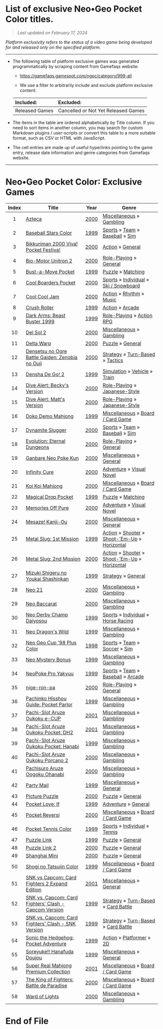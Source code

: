 ﻿# List of exclusive Neo•Geo Pocket Color titles.

> *Last updated on February 17, 2024*

_Platform exclusivity refers to the status of a video game being developed for and released only on the specified platform._

-----------------------------

 - The following table of platform exclusive games was generated programmatically by scraping content from Gamefaqs website: 

    - https://gamefaqs.gamespot.com/ngpc/category/999-all

    - We use a filter to arbitrarily include and exclude platform exclusive content:

      
    |Included:|Excluded:|
    |:--|:--|
    |Released Games|Cancelled or Not Yet Released Games


 - The items in the table are ordered alphabetically by Title column. If you need to sort items in another column, you may search for custom Markdown plugins / user-scripts or convert this table to a more suitable format, such as CSV or HTML with JavaScript.

 - The cell entries are made up of useful hyperlinks pointing to the game entry, release date information and genre categories from Gamefaqs website.

-----------------------------
# Neo•Geo Pocket Color∶ Exclusive Games
|Index|Title|Year|Genre|
|:--:|--|--|--|
|1|<a href="https://gamefaqs.gamespot.com/ngpc/916543-azteca" target="_blank" rel="noopener noreferrer">Azteca</a>|<a href="https://gamefaqs.gamespot.com/ngpc/916543-azteca/data" target="_blank" rel="noopener noreferrer">2000</a>|<a href="https://gamefaqs.gamespot.com/ngpc/category/49-miscellaneous" target="_blank" rel="noopener noreferrer">Miscellaneous</a> &raquo; <a href="https://gamefaqs.gamespot.com/ngpc/category/113-miscellaneous-gambling" target="_blank" rel="noopener noreferrer">Gambling</a>|
|2|<a href="https://gamefaqs.gamespot.com/ngpc/196703-baseball-stars-color" target="_blank" rel="noopener noreferrer">Baseball Stars Color</a>|<a href="https://gamefaqs.gamespot.com/ngpc/196703-baseball-stars-color/data" target="_blank" rel="noopener noreferrer">1999</a>|<a href="https://gamefaqs.gamespot.com/ngpc/category/43-sports" target="_blank" rel="noopener noreferrer">Sports</a> &raquo; <a href="https://gamefaqs.gamespot.com/ngpc/category/91-sports-team" target="_blank" rel="noopener noreferrer">Team</a> &raquo; <a href="https://gamefaqs.gamespot.com/ngpc/category/94-sports-team-baseball" target="_blank" rel="noopener noreferrer">Baseball</a> &raquo; <a href="https://gamefaqs.gamespot.com/ngpc/category/201-sports-team-baseball-sim" target="_blank" rel="noopener noreferrer">Sim</a>|
|3|<a href="https://gamefaqs.gamespot.com/ngpc/916548-bikkuriman-2000-viva-pocket-festiva" target="_blank" rel="noopener noreferrer">Bikkuriman 2000 Viva! Pocket Festiva!</a>|<a href="https://gamefaqs.gamespot.com/ngpc/916548-bikkuriman-2000-viva-pocket-festiva/data" target="_blank" rel="noopener noreferrer">2000</a>|<a href="https://gamefaqs.gamespot.com/ngpc/category/54-action" target="_blank" rel="noopener noreferrer">Action</a> &raquo; <a href="https://gamefaqs.gamespot.com/ngpc/category/250-action-general" target="_blank" rel="noopener noreferrer">General</a>|
|4|<a href="https://gamefaqs.gamespot.com/ngpc/916539-bio-motor-unitron-2" target="_blank" rel="noopener noreferrer">Bio-Motor Unitron 2</a>|<a href="https://gamefaqs.gamespot.com/ngpc/916539-bio-motor-unitron-2/data" target="_blank" rel="noopener noreferrer">2000</a>|<a href="https://gamefaqs.gamespot.com/ngpc/category/48-role-playing" target="_blank" rel="noopener noreferrer">Role-Playing</a> &raquo; <a href="https://gamefaqs.gamespot.com/ngpc/category/257-role-playing-general" target="_blank" rel="noopener noreferrer">General</a>|
|5|<a href="https://gamefaqs.gamespot.com/ngpc/196849-bust-a-move-pocket" target="_blank" rel="noopener noreferrer">Bust-a-Move Pocket</a>|<a href="https://gamefaqs.gamespot.com/ngpc/196849-bust-a-move-pocket/data" target="_blank" rel="noopener noreferrer">1999</a>|<a href="https://gamefaqs.gamespot.com/ngpc/category/173-puzzle" target="_blank" rel="noopener noreferrer">Puzzle</a> &raquo; <a href="https://gamefaqs.gamespot.com/ngpc/category/283-puzzle-matching" target="_blank" rel="noopener noreferrer">Matching</a>|
|6|<a href="https://gamefaqs.gamespot.com/ngpc/916544-cool-boarders-pocket" target="_blank" rel="noopener noreferrer">Cool Boarders Pocket</a>|<a href="https://gamefaqs.gamespot.com/ngpc/916544-cool-boarders-pocket/data" target="_blank" rel="noopener noreferrer">2000</a>|<a href="https://gamefaqs.gamespot.com/ngpc/category/43-sports" target="_blank" rel="noopener noreferrer">Sports</a> &raquo; <a href="https://gamefaqs.gamespot.com/ngpc/category/92-sports-individual" target="_blank" rel="noopener noreferrer">Individual</a> &raquo; <a href="https://gamefaqs.gamespot.com/ngpc/category/273-sports-individual-ski-snowboard" target="_blank" rel="noopener noreferrer">Ski / Snowboard</a>|
|7|<a href="https://gamefaqs.gamespot.com/ngpc/916575-cool-cool-jam" target="_blank" rel="noopener noreferrer">Cool Cool Jam</a>|<a href="https://gamefaqs.gamespot.com/ngpc/916575-cool-cool-jam/data" target="_blank" rel="noopener noreferrer">2000</a>|<a href="https://gamefaqs.gamespot.com/ngpc/category/54-action" target="_blank" rel="noopener noreferrer">Action</a> &raquo; <a href="https://gamefaqs.gamespot.com/ngpc/category/63-action-rhythm" target="_blank" rel="noopener noreferrer">Rhythm</a> &raquo; <a href="https://gamefaqs.gamespot.com/ngpc/category/159-action-rhythm-music" target="_blank" rel="noopener noreferrer">Music</a>|
|8|<a href="https://gamefaqs.gamespot.com/ngpc/197011-crush-roller" target="_blank" rel="noopener noreferrer">Crush Roller</a>|<a href="https://gamefaqs.gamespot.com/ngpc/197011-crush-roller/data" target="_blank" rel="noopener noreferrer">1999</a>|<a href="https://gamefaqs.gamespot.com/ngpc/category/54-action" target="_blank" rel="noopener noreferrer">Action</a> &raquo; <a href="https://gamefaqs.gamespot.com/ngpc/category/289-action-arcade" target="_blank" rel="noopener noreferrer">Arcade</a>|
|9|<a href="https://gamefaqs.gamespot.com/ngpc/197041-dark-arms-beast-buster-1999" target="_blank" rel="noopener noreferrer">Dark Arms: Beast Buster 1999</a>|<a href="https://gamefaqs.gamespot.com/ngpc/197041-dark-arms-beast-buster-1999/data" target="_blank" rel="noopener noreferrer">1999</a>|<a href="https://gamefaqs.gamespot.com/ngpc/category/48-role-playing" target="_blank" rel="noopener noreferrer">Role-Playing</a> &raquo; <a href="https://gamefaqs.gamespot.com/ngpc/category/73-role-playing-action-rpg" target="_blank" rel="noopener noreferrer">Action RPG</a>|
|10|<a href="https://gamefaqs.gamespot.com/ngpc/916597-del-sol-2" target="_blank" rel="noopener noreferrer">Del Sol 2</a>|<a href="https://gamefaqs.gamespot.com/ngpc/916597-del-sol-2/data" target="_blank" rel="noopener noreferrer">2000</a>|<a href="https://gamefaqs.gamespot.com/ngpc/category/49-miscellaneous" target="_blank" rel="noopener noreferrer">Miscellaneous</a> &raquo; <a href="https://gamefaqs.gamespot.com/ngpc/category/113-miscellaneous-gambling" target="_blank" rel="noopener noreferrer">Gambling</a>|
|11|<a href="https://gamefaqs.gamespot.com/ngpc/916576-delta-warp" target="_blank" rel="noopener noreferrer">Delta Warp</a>|<a href="https://gamefaqs.gamespot.com/ngpc/916576-delta-warp/data" target="_blank" rel="noopener noreferrer">2000</a>|<a href="https://gamefaqs.gamespot.com/ngpc/category/173-puzzle" target="_blank" rel="noopener noreferrer">Puzzle</a> &raquo; <a href="https://gamefaqs.gamespot.com/ngpc/category/281-puzzle-general" target="_blank" rel="noopener noreferrer">General</a>|
|12|<a href="https://gamefaqs.gamespot.com/ngpc/197773-densetsu-no-ogre-battle-gaiden-zenobia-no-ouji" target="_blank" rel="noopener noreferrer">Densetsu no Ogre Battle Gaiden: Zenobia no Ouji</a>|<a href="https://gamefaqs.gamespot.com/ngpc/197773-densetsu-no-ogre-battle-gaiden-zenobia-no-ouji/data" target="_blank" rel="noopener noreferrer">2000</a>|<a href="https://gamefaqs.gamespot.com/ngpc/category/45-strategy" target="_blank" rel="noopener noreferrer">Strategy</a> &raquo; <a href="https://gamefaqs.gamespot.com/ngpc/category/59-strategy-turn-based" target="_blank" rel="noopener noreferrer">Turn-Based</a> &raquo; <a href="https://gamefaqs.gamespot.com/ngpc/category/308-strategy-turn-based-tactics" target="_blank" rel="noopener noreferrer">Tactics</a>|
|13|<a href="https://gamefaqs.gamespot.com/ngpc/921730-densha-de-go-2" target="_blank" rel="noopener noreferrer">Densha De Go! 2</a>|<a href="https://gamefaqs.gamespot.com/ngpc/921730-densha-de-go-2/data" target="_blank" rel="noopener noreferrer">1999</a>|<a href="https://gamefaqs.gamespot.com/ngpc/category/46-simulation" target="_blank" rel="noopener noreferrer">Simulation</a> &raquo; <a href="https://gamefaqs.gamespot.com/ngpc/category/316-simulation-vehicle" target="_blank" rel="noopener noreferrer">Vehicle</a> &raquo; <a href="https://gamefaqs.gamespot.com/ngpc/category/259-simulation-vehicle-train" target="_blank" rel="noopener noreferrer">Train</a>|
|14|<a href="https://gamefaqs.gamespot.com/ngpc/915799-dive-alert-beckys-version" target="_blank" rel="noopener noreferrer">Dive Alert: Becky's Version</a>|<a href="https://gamefaqs.gamespot.com/ngpc/915799-dive-alert-beckys-version/data" target="_blank" rel="noopener noreferrer">2000</a>|<a href="https://gamefaqs.gamespot.com/ngpc/category/48-role-playing" target="_blank" rel="noopener noreferrer">Role-Playing</a> &raquo; <a href="https://gamefaqs.gamespot.com/ngpc/category/71-role-playing-japanese-style" target="_blank" rel="noopener noreferrer">Japanese-Style</a>|
|15|<a href="https://gamefaqs.gamespot.com/ngpc/921141-dive-alert-matts-version" target="_blank" rel="noopener noreferrer">Dive Alert: Matt's Version</a>|<a href="https://gamefaqs.gamespot.com/ngpc/921141-dive-alert-matts-version/data" target="_blank" rel="noopener noreferrer">2000</a>|<a href="https://gamefaqs.gamespot.com/ngpc/category/48-role-playing" target="_blank" rel="noopener noreferrer">Role-Playing</a> &raquo; <a href="https://gamefaqs.gamespot.com/ngpc/category/71-role-playing-japanese-style" target="_blank" rel="noopener noreferrer">Japanese-Style</a>|
|16|<a href="https://gamefaqs.gamespot.com/ngpc/943599-doko-demo-mahjong" target="_blank" rel="noopener noreferrer">Doko Demo Mahjong</a>|<a href="https://gamefaqs.gamespot.com/ngpc/943599-doko-demo-mahjong/data" target="_blank" rel="noopener noreferrer">1999</a>|<a href="https://gamefaqs.gamespot.com/ngpc/category/49-miscellaneous" target="_blank" rel="noopener noreferrer">Miscellaneous</a> &raquo; <a href="https://gamefaqs.gamespot.com/ngpc/category/227-miscellaneous-board-card-game" target="_blank" rel="noopener noreferrer">Board / Card Game</a>|
|17|<a href="https://gamefaqs.gamespot.com/ngpc/915872-dynamite-slugger" target="_blank" rel="noopener noreferrer">Dynamite Slugger</a>|<a href="https://gamefaqs.gamespot.com/ngpc/915872-dynamite-slugger/data" target="_blank" rel="noopener noreferrer">2000</a>|<a href="https://gamefaqs.gamespot.com/ngpc/category/43-sports" target="_blank" rel="noopener noreferrer">Sports</a> &raquo; <a href="https://gamefaqs.gamespot.com/ngpc/category/91-sports-team" target="_blank" rel="noopener noreferrer">Team</a> &raquo; <a href="https://gamefaqs.gamespot.com/ngpc/category/94-sports-team-baseball" target="_blank" rel="noopener noreferrer">Baseball</a> &raquo; <a href="https://gamefaqs.gamespot.com/ngpc/category/201-sports-team-baseball-sim" target="_blank" rel="noopener noreferrer">Sim</a>|
|18|<a href="https://gamefaqs.gamespot.com/ngpc/916542-evolution-eternal-dungeons" target="_blank" rel="noopener noreferrer">Evolution: Eternal Dungeons</a>|<a href="https://gamefaqs.gamespot.com/ngpc/916542-evolution-eternal-dungeons/data" target="_blank" rel="noopener noreferrer">2000</a>|<a href="https://gamefaqs.gamespot.com/ngpc/category/48-role-playing" target="_blank" rel="noopener noreferrer">Role-Playing</a> &raquo; <a href="https://gamefaqs.gamespot.com/ngpc/category/257-role-playing-general" target="_blank" rel="noopener noreferrer">General</a>|
|19|<a href="https://gamefaqs.gamespot.com/ngpc/916559-ganbare-neo-poke-kun" target="_blank" rel="noopener noreferrer">Ganbare Neo Poke Kun</a>|<a href="https://gamefaqs.gamespot.com/ngpc/916559-ganbare-neo-poke-kun/data" target="_blank" rel="noopener noreferrer">2000</a>|<a href="https://gamefaqs.gamespot.com/ngpc/category/49-miscellaneous" target="_blank" rel="noopener noreferrer">Miscellaneous</a> &raquo; <a href="https://gamefaqs.gamespot.com/ngpc/category/256-miscellaneous-general" target="_blank" rel="noopener noreferrer">General</a>|
|20|<a href="https://gamefaqs.gamespot.com/ngpc/916583-infinity-cure" target="_blank" rel="noopener noreferrer">Infinity Cure</a>|<a href="https://gamefaqs.gamespot.com/ngpc/916583-infinity-cure/data" target="_blank" rel="noopener noreferrer">2000</a>|<a href="https://gamefaqs.gamespot.com/ngpc/category/50-adventure" target="_blank" rel="noopener noreferrer">Adventure</a> &raquo; <a href="https://gamefaqs.gamespot.com/ngpc/category/294-adventure-visual-novel" target="_blank" rel="noopener noreferrer">Visual Novel</a>|
|21|<a href="https://gamefaqs.gamespot.com/ngpc/916545-koi-koi-mahjong" target="_blank" rel="noopener noreferrer">Koi Koi Mahjong</a>|<a href="https://gamefaqs.gamespot.com/ngpc/916545-koi-koi-mahjong/data" target="_blank" rel="noopener noreferrer">2000</a>|<a href="https://gamefaqs.gamespot.com/ngpc/category/49-miscellaneous" target="_blank" rel="noopener noreferrer">Miscellaneous</a> &raquo; <a href="https://gamefaqs.gamespot.com/ngpc/category/227-miscellaneous-board-card-game" target="_blank" rel="noopener noreferrer">Board / Card Game</a>|
|22|<a href="https://gamefaqs.gamespot.com/ngpc/915892-magical-drop-pocket" target="_blank" rel="noopener noreferrer">Magical Drop Pocket</a>|<a href="https://gamefaqs.gamespot.com/ngpc/915892-magical-drop-pocket/data" target="_blank" rel="noopener noreferrer">1999</a>|<a href="https://gamefaqs.gamespot.com/ngpc/category/173-puzzle" target="_blank" rel="noopener noreferrer">Puzzle</a> &raquo; <a href="https://gamefaqs.gamespot.com/ngpc/category/283-puzzle-matching" target="_blank" rel="noopener noreferrer">Matching</a>|
|23|<a href="https://gamefaqs.gamespot.com/ngpc/916551-memories-off-pure" target="_blank" rel="noopener noreferrer">Memories Off Pure</a>|<a href="https://gamefaqs.gamespot.com/ngpc/916551-memories-off-pure/data" target="_blank" rel="noopener noreferrer">2000</a>|<a href="https://gamefaqs.gamespot.com/ngpc/category/50-adventure" target="_blank" rel="noopener noreferrer">Adventure</a> &raquo; <a href="https://gamefaqs.gamespot.com/ngpc/category/294-adventure-visual-novel" target="_blank" rel="noopener noreferrer">Visual Novel</a>|
|24|<a href="https://gamefaqs.gamespot.com/ngpc/916540-mesaze-kanji-ou" target="_blank" rel="noopener noreferrer">Mesaze! Kanji-Ou</a>|<a href="https://gamefaqs.gamespot.com/ngpc/916540-mesaze-kanji-ou/data" target="_blank" rel="noopener noreferrer">2000</a>|<a href="https://gamefaqs.gamespot.com/ngpc/category/49-miscellaneous" target="_blank" rel="noopener noreferrer">Miscellaneous</a> &raquo; <a href="https://gamefaqs.gamespot.com/ngpc/category/256-miscellaneous-general" target="_blank" rel="noopener noreferrer">General</a>|
|25|<a href="https://gamefaqs.gamespot.com/ngpc/197912-metal-slug-1st-mission" target="_blank" rel="noopener noreferrer">Metal Slug: 1st Mission</a>|<a href="https://gamefaqs.gamespot.com/ngpc/197912-metal-slug-1st-mission/data" target="_blank" rel="noopener noreferrer">1999</a>|<a href="https://gamefaqs.gamespot.com/ngpc/category/54-action" target="_blank" rel="noopener noreferrer">Action</a> &raquo; <a href="https://gamefaqs.gamespot.com/ngpc/category/55-action-shooter" target="_blank" rel="noopener noreferrer">Shooter</a> &raquo; <a href="https://gamefaqs.gamespot.com/ngpc/category/313-action-shooter-shoot-em-up" target="_blank" rel="noopener noreferrer">Shoot-&#039;Em-Up</a> &raquo; <a href="https://gamefaqs.gamespot.com/ngpc/category/185-action-shooter-shoot-em-up-horizontal" target="_blank" rel="noopener noreferrer">Horizontal</a>|
|26|<a href="https://gamefaqs.gamespot.com/ngpc/197913-metal-slug-2nd-mission" target="_blank" rel="noopener noreferrer">Metal Slug: 2nd Mission</a>|<a href="https://gamefaqs.gamespot.com/ngpc/197913-metal-slug-2nd-mission/data" target="_blank" rel="noopener noreferrer">2000</a>|<a href="https://gamefaqs.gamespot.com/ngpc/category/54-action" target="_blank" rel="noopener noreferrer">Action</a> &raquo; <a href="https://gamefaqs.gamespot.com/ngpc/category/55-action-shooter" target="_blank" rel="noopener noreferrer">Shooter</a> &raquo; <a href="https://gamefaqs.gamespot.com/ngpc/category/313-action-shooter-shoot-em-up" target="_blank" rel="noopener noreferrer">Shoot-&#039;Em-Up</a> &raquo; <a href="https://gamefaqs.gamespot.com/ngpc/category/185-action-shooter-shoot-em-up-horizontal" target="_blank" rel="noopener noreferrer">Horizontal</a>|
|27|<a href="https://gamefaqs.gamespot.com/ngpc/916536-mizuki-shigeru-no-youkai-shashinkan" target="_blank" rel="noopener noreferrer">Mizuki Shigeru no Youkai Shashinkan</a>|<a href="https://gamefaqs.gamespot.com/ngpc/916536-mizuki-shigeru-no-youkai-shashinkan/data" target="_blank" rel="noopener noreferrer">1999</a>|<a href="https://gamefaqs.gamespot.com/ngpc/category/45-strategy" target="_blank" rel="noopener noreferrer">Strategy</a> &raquo; <a href="https://gamefaqs.gamespot.com/ngpc/category/253-strategy-general" target="_blank" rel="noopener noreferrer">General</a>|
|28|<a href="https://gamefaqs.gamespot.com/ngpc/198121-neo-21" target="_blank" rel="noopener noreferrer">Neo 21</a>|<a href="https://gamefaqs.gamespot.com/ngpc/198121-neo-21/data" target="_blank" rel="noopener noreferrer">2000</a>|<a href="https://gamefaqs.gamespot.com/ngpc/category/49-miscellaneous" target="_blank" rel="noopener noreferrer">Miscellaneous</a> &raquo; <a href="https://gamefaqs.gamespot.com/ngpc/category/113-miscellaneous-gambling" target="_blank" rel="noopener noreferrer">Gambling</a>|
|29|<a href="https://gamefaqs.gamespot.com/ngpc/916560-neo-baccarat" target="_blank" rel="noopener noreferrer">Neo Baccarat</a>|<a href="https://gamefaqs.gamespot.com/ngpc/916560-neo-baccarat/data" target="_blank" rel="noopener noreferrer">2000</a>|<a href="https://gamefaqs.gamespot.com/ngpc/category/49-miscellaneous" target="_blank" rel="noopener noreferrer">Miscellaneous</a> &raquo; <a href="https://gamefaqs.gamespot.com/ngpc/category/113-miscellaneous-gambling" target="_blank" rel="noopener noreferrer">Gambling</a>|
|30|<a href="https://gamefaqs.gamespot.com/ngpc/943602-neo-derby-champ-daiyosou" target="_blank" rel="noopener noreferrer">Neo Derby Champ Daiyosou</a>|<a href="https://gamefaqs.gamespot.com/ngpc/943602-neo-derby-champ-daiyosou/data" target="_blank" rel="noopener noreferrer">1999</a>|<a href="https://gamefaqs.gamespot.com/ngpc/category/43-sports" target="_blank" rel="noopener noreferrer">Sports</a> &raquo; <a href="https://gamefaqs.gamespot.com/ngpc/category/92-sports-individual" target="_blank" rel="noopener noreferrer">Individual</a> &raquo; <a href="https://gamefaqs.gamespot.com/ngpc/category/278-sports-individual-horse-racing" target="_blank" rel="noopener noreferrer">Horse Racing</a>|
|31|<a href="https://gamefaqs.gamespot.com/ngpc/198123-neo-dragons-wild" target="_blank" rel="noopener noreferrer">Neo Dragon's Wild</a>|<a href="https://gamefaqs.gamespot.com/ngpc/198123-neo-dragons-wild/data" target="_blank" rel="noopener noreferrer">1999</a>|<a href="https://gamefaqs.gamespot.com/ngpc/category/49-miscellaneous" target="_blank" rel="noopener noreferrer">Miscellaneous</a> &raquo; <a href="https://gamefaqs.gamespot.com/ngpc/category/113-miscellaneous-gambling" target="_blank" rel="noopener noreferrer">Gambling</a>|
|32|<a href="https://gamefaqs.gamespot.com/ngpc/198124-neo-geo-cup-98-plus-color" target="_blank" rel="noopener noreferrer">Neo Geo Cup '98 Plus Color</a>|<a href="https://gamefaqs.gamespot.com/ngpc/198124-neo-geo-cup-98-plus-color/data" target="_blank" rel="noopener noreferrer">1998</a>|<a href="https://gamefaqs.gamespot.com/ngpc/category/43-sports" target="_blank" rel="noopener noreferrer">Sports</a> &raquo; <a href="https://gamefaqs.gamespot.com/ngpc/category/91-sports-team" target="_blank" rel="noopener noreferrer">Team</a> &raquo; <a href="https://gamefaqs.gamespot.com/ngpc/category/100-sports-team-soccer" target="_blank" rel="noopener noreferrer">Soccer</a> &raquo; <a href="https://gamefaqs.gamespot.com/ngpc/category/211-sports-team-soccer-sim" target="_blank" rel="noopener noreferrer">Sim</a>|
|33|<a href="https://gamefaqs.gamespot.com/ngpc/198125-neo-mystery-bonus" target="_blank" rel="noopener noreferrer">Neo Mystery Bonus</a>|<a href="https://gamefaqs.gamespot.com/ngpc/198125-neo-mystery-bonus/data" target="_blank" rel="noopener noreferrer">1999</a>|<a href="https://gamefaqs.gamespot.com/ngpc/category/49-miscellaneous" target="_blank" rel="noopener noreferrer">Miscellaneous</a> &raquo; <a href="https://gamefaqs.gamespot.com/ngpc/category/113-miscellaneous-gambling" target="_blank" rel="noopener noreferrer">Gambling</a>|
|34|<a href="https://gamefaqs.gamespot.com/ngpc/943603-neopoke-pro-yakyuu" target="_blank" rel="noopener noreferrer">NeoPoke Pro Yakyuu</a>|<a href="https://gamefaqs.gamespot.com/ngpc/943603-neopoke-pro-yakyuu/data" target="_blank" rel="noopener noreferrer">1999</a>|<a href="https://gamefaqs.gamespot.com/ngpc/category/43-sports" target="_blank" rel="noopener noreferrer">Sports</a> &raquo; <a href="https://gamefaqs.gamespot.com/ngpc/category/91-sports-team" target="_blank" rel="noopener noreferrer">Team</a> &raquo; <a href="https://gamefaqs.gamespot.com/ngpc/category/94-sports-team-baseball" target="_blank" rel="noopener noreferrer">Baseball</a> &raquo; <a href="https://gamefaqs.gamespot.com/ngpc/category/200-sports-team-baseball-arcade" target="_blank" rel="noopener noreferrer">Arcade</a>|
|35|<a href="https://gamefaqs.gamespot.com/ngpc/916603-nige-ron-pa" target="_blank" rel="noopener noreferrer">nige-ron-pa</a>|<a href="https://gamefaqs.gamespot.com/ngpc/916603-nige-ron-pa/data" target="_blank" rel="noopener noreferrer">2000</a>|<a href="https://gamefaqs.gamespot.com/ngpc/category/48-role-playing" target="_blank" rel="noopener noreferrer">Role-Playing</a> &raquo; <a href="https://gamefaqs.gamespot.com/ngpc/category/257-role-playing-general" target="_blank" rel="noopener noreferrer">General</a>|
|36|<a href="https://gamefaqs.gamespot.com/ngpc/943604-pachinko-hisshou-guide-pocket-parlor" target="_blank" rel="noopener noreferrer">Pachinko Hisshou Guide: Pocket Parlor</a>|<a href="https://gamefaqs.gamespot.com/ngpc/943604-pachinko-hisshou-guide-pocket-parlor/data" target="_blank" rel="noopener noreferrer">1999</a>|<a href="https://gamefaqs.gamespot.com/ngpc/category/49-miscellaneous" target="_blank" rel="noopener noreferrer">Miscellaneous</a> &raquo; <a href="https://gamefaqs.gamespot.com/ngpc/category/113-miscellaneous-gambling" target="_blank" rel="noopener noreferrer">Gambling</a>|
|37|<a href="https://gamefaqs.gamespot.com/ngpc/916640-pachi-slot-aruze-oukoku-e-cup" target="_blank" rel="noopener noreferrer">Pachi-Slot Aruze Oukoku e-CUP</a>|<a href="https://gamefaqs.gamespot.com/ngpc/916640-pachi-slot-aruze-oukoku-e-cup/data" target="_blank" rel="noopener noreferrer">2001</a>|<a href="https://gamefaqs.gamespot.com/ngpc/category/49-miscellaneous" target="_blank" rel="noopener noreferrer">Miscellaneous</a> &raquo; <a href="https://gamefaqs.gamespot.com/ngpc/category/113-miscellaneous-gambling" target="_blank" rel="noopener noreferrer">Gambling</a>|
|38|<a href="https://gamefaqs.gamespot.com/ngpc/916607-pachi-slot-aruze-oukoku-pocket-dh2" target="_blank" rel="noopener noreferrer">Pachi-Slot Aruze Oukoku Pocket: DH2</a>|<a href="https://gamefaqs.gamespot.com/ngpc/916607-pachi-slot-aruze-oukoku-pocket-dh2/data" target="_blank" rel="noopener noreferrer">2001</a>|<a href="https://gamefaqs.gamespot.com/ngpc/category/49-miscellaneous" target="_blank" rel="noopener noreferrer">Miscellaneous</a> &raquo; <a href="https://gamefaqs.gamespot.com/ngpc/category/113-miscellaneous-gambling" target="_blank" rel="noopener noreferrer">Gambling</a>|
|39|<a href="https://gamefaqs.gamespot.com/ngpc/943600-pachi-slot-aruze-oukoku-pocket-hanabi" target="_blank" rel="noopener noreferrer">Pachi-Slot Aruze Oukoku Pocket: Hanabi</a>|<a href="https://gamefaqs.gamespot.com/ngpc/943600-pachi-slot-aruze-oukoku-pocket-hanabi/data" target="_blank" rel="noopener noreferrer">1999</a>|<a href="https://gamefaqs.gamespot.com/ngpc/category/49-miscellaneous" target="_blank" rel="noopener noreferrer">Miscellaneous</a> &raquo; <a href="https://gamefaqs.gamespot.com/ngpc/category/113-miscellaneous-gambling" target="_blank" rel="noopener noreferrer">Gambling</a>|
|40|<a href="https://gamefaqs.gamespot.com/ngpc/916561-pachi-slot-aruze-oukoku-porcano-2" target="_blank" rel="noopener noreferrer">Pachi-Slot Aruze Oukoku Porcano 2</a>|<a href="https://gamefaqs.gamespot.com/ngpc/916561-pachi-slot-aruze-oukoku-porcano-2/data" target="_blank" rel="noopener noreferrer">2000</a>|<a href="https://gamefaqs.gamespot.com/ngpc/category/49-miscellaneous" target="_blank" rel="noopener noreferrer">Miscellaneous</a> &raquo; <a href="https://gamefaqs.gamespot.com/ngpc/category/113-miscellaneous-gambling" target="_blank" rel="noopener noreferrer">Gambling</a>|
|41|<a href="https://gamefaqs.gamespot.com/ngpc/916606-pachisuro-aruze-oogoku-ohanabi" target="_blank" rel="noopener noreferrer">Pachisuro Aruze Oogoku Ohanabi</a>|<a href="https://gamefaqs.gamespot.com/ngpc/916606-pachisuro-aruze-oogoku-ohanabi/data" target="_blank" rel="noopener noreferrer">2000</a>|<a href="https://gamefaqs.gamespot.com/ngpc/category/49-miscellaneous" target="_blank" rel="noopener noreferrer">Miscellaneous</a> &raquo; <a href="https://gamefaqs.gamespot.com/ngpc/category/113-miscellaneous-gambling" target="_blank" rel="noopener noreferrer">Gambling</a>|
|42|<a href="https://gamefaqs.gamespot.com/ngpc/916537-party-mail" target="_blank" rel="noopener noreferrer">Party Mail</a>|<a href="https://gamefaqs.gamespot.com/ngpc/916537-party-mail/data" target="_blank" rel="noopener noreferrer">1999</a>|<a href="https://gamefaqs.gamespot.com/ngpc/category/49-miscellaneous" target="_blank" rel="noopener noreferrer">Miscellaneous</a> &raquo; <a href="https://gamefaqs.gamespot.com/ngpc/category/256-miscellaneous-general" target="_blank" rel="noopener noreferrer">General</a>|
|43|<a href="https://gamefaqs.gamespot.com/ngpc/916550-picture-puzzle" target="_blank" rel="noopener noreferrer">Picture Puzzle</a>|<a href="https://gamefaqs.gamespot.com/ngpc/916550-picture-puzzle/data" target="_blank" rel="noopener noreferrer">2000</a>|<a href="https://gamefaqs.gamespot.com/ngpc/category/173-puzzle" target="_blank" rel="noopener noreferrer">Puzzle</a> &raquo; <a href="https://gamefaqs.gamespot.com/ngpc/category/281-puzzle-general" target="_blank" rel="noopener noreferrer">General</a>|
|44|<a href="https://gamefaqs.gamespot.com/ngpc/943601-pocket-love-if" target="_blank" rel="noopener noreferrer">Pocket Love: If</a>|<a href="https://gamefaqs.gamespot.com/ngpc/943601-pocket-love-if/data" target="_blank" rel="noopener noreferrer">1999</a>|<a href="https://gamefaqs.gamespot.com/ngpc/category/50-adventure" target="_blank" rel="noopener noreferrer">Adventure</a> &raquo; <a href="https://gamefaqs.gamespot.com/ngpc/category/251-adventure-general" target="_blank" rel="noopener noreferrer">General</a>|
|45|<a href="https://gamefaqs.gamespot.com/ngpc/916541-pocket-reversi" target="_blank" rel="noopener noreferrer">Pocket Reversi</a>|<a href="https://gamefaqs.gamespot.com/ngpc/916541-pocket-reversi/data" target="_blank" rel="noopener noreferrer">2000</a>|<a href="https://gamefaqs.gamespot.com/ngpc/category/49-miscellaneous" target="_blank" rel="noopener noreferrer">Miscellaneous</a> &raquo; <a href="https://gamefaqs.gamespot.com/ngpc/category/227-miscellaneous-board-card-game" target="_blank" rel="noopener noreferrer">Board / Card Game</a>|
|46|<a href="https://gamefaqs.gamespot.com/ngpc/198304-pocket-tennis-color" target="_blank" rel="noopener noreferrer">Pocket Tennis Color</a>|<a href="https://gamefaqs.gamespot.com/ngpc/198304-pocket-tennis-color/data" target="_blank" rel="noopener noreferrer">1999</a>|<a href="https://gamefaqs.gamespot.com/ngpc/category/43-sports" target="_blank" rel="noopener noreferrer">Sports</a> &raquo; <a href="https://gamefaqs.gamespot.com/ngpc/category/92-sports-individual" target="_blank" rel="noopener noreferrer">Individual</a> &raquo; <a href="https://gamefaqs.gamespot.com/ngpc/category/101-sports-individual-tennis" target="_blank" rel="noopener noreferrer">Tennis</a>|
|47|<a href="https://gamefaqs.gamespot.com/ngpc/198369-puzzle-link" target="_blank" rel="noopener noreferrer">Puzzle Link</a>|<a href="https://gamefaqs.gamespot.com/ngpc/198369-puzzle-link/data" target="_blank" rel="noopener noreferrer">1999</a>|<a href="https://gamefaqs.gamespot.com/ngpc/category/173-puzzle" target="_blank" rel="noopener noreferrer">Puzzle</a> &raquo; <a href="https://gamefaqs.gamespot.com/ngpc/category/281-puzzle-general" target="_blank" rel="noopener noreferrer">General</a>|
|48|<a href="https://gamefaqs.gamespot.com/ngpc/915879-puzzle-link-2" target="_blank" rel="noopener noreferrer">Puzzle Link 2</a>|<a href="https://gamefaqs.gamespot.com/ngpc/915879-puzzle-link-2/data" target="_blank" rel="noopener noreferrer">2000</a>|<a href="https://gamefaqs.gamespot.com/ngpc/category/173-puzzle" target="_blank" rel="noopener noreferrer">Puzzle</a> &raquo; <a href="https://gamefaqs.gamespot.com/ngpc/category/281-puzzle-general" target="_blank" rel="noopener noreferrer">General</a>|
|49|<a href="https://gamefaqs.gamespot.com/ngpc/915884-shanghai-mini" target="_blank" rel="noopener noreferrer">Shanghai Mini</a>|<a href="https://gamefaqs.gamespot.com/ngpc/915884-shanghai-mini/data" target="_blank" rel="noopener noreferrer">2000</a>|<a href="https://gamefaqs.gamespot.com/ngpc/category/173-puzzle" target="_blank" rel="noopener noreferrer">Puzzle</a> &raquo; <a href="https://gamefaqs.gamespot.com/ngpc/category/281-puzzle-general" target="_blank" rel="noopener noreferrer">General</a>|
|50|<a href="https://gamefaqs.gamespot.com/ngpc/939130-shogi-no-tatsujin-color" target="_blank" rel="noopener noreferrer">Shogi no Tatsujin Color</a>|<a href="https://gamefaqs.gamespot.com/ngpc/939130-shogi-no-tatsujin-color/data" target="_blank" rel="noopener noreferrer">1999</a>|<a href="https://gamefaqs.gamespot.com/ngpc/category/49-miscellaneous" target="_blank" rel="noopener noreferrer">Miscellaneous</a> &raquo; <a href="https://gamefaqs.gamespot.com/ngpc/category/227-miscellaneous-board-card-game" target="_blank" rel="noopener noreferrer">Board / Card Game</a>|
|51|<a href="https://gamefaqs.gamespot.com/ngpc/916658-snk-vs-capcom-card-fighters-2-expand-edition" target="_blank" rel="noopener noreferrer">SNK vs Capcom: Card Fighters 2 Expand Edition</a>|<a href="https://gamefaqs.gamespot.com/ngpc/916658-snk-vs-capcom-card-fighters-2-expand-edition/data" target="_blank" rel="noopener noreferrer">2001</a>|<a href="https://gamefaqs.gamespot.com/ngpc/category/49-miscellaneous" target="_blank" rel="noopener noreferrer">Miscellaneous</a> &raquo; <a href="https://gamefaqs.gamespot.com/ngpc/category/256-miscellaneous-general" target="_blank" rel="noopener noreferrer">General</a>|
|52|<a href="https://gamefaqs.gamespot.com/ngpc/921142-snk-vs-capcom-card-fighters-clash-capcom-version" target="_blank" rel="noopener noreferrer">SNK vs. Capcom: Card Fighters' Clash - Capcom Version</a>|<a href="https://gamefaqs.gamespot.com/ngpc/921142-snk-vs-capcom-card-fighters-clash-capcom-version/data" target="_blank" rel="noopener noreferrer">1999</a>|<a href="https://gamefaqs.gamespot.com/ngpc/category/45-strategy" target="_blank" rel="noopener noreferrer">Strategy</a> &raquo; <a href="https://gamefaqs.gamespot.com/ngpc/category/59-strategy-turn-based" target="_blank" rel="noopener noreferrer">Turn-Based</a> &raquo; <a href="https://gamefaqs.gamespot.com/ngpc/category/240-strategy-turn-based-card-battle" target="_blank" rel="noopener noreferrer">Card Battle</a>|
|53|<a href="https://gamefaqs.gamespot.com/ngpc/198681-snk-vs-capcom-card-fighters-clash-snk-version" target="_blank" rel="noopener noreferrer">SNK vs. Capcom: Card Fighters' Clash - SNK Version</a>|<a href="https://gamefaqs.gamespot.com/ngpc/198681-snk-vs-capcom-card-fighters-clash-snk-version/data" target="_blank" rel="noopener noreferrer">1999</a>|<a href="https://gamefaqs.gamespot.com/ngpc/category/45-strategy" target="_blank" rel="noopener noreferrer">Strategy</a> &raquo; <a href="https://gamefaqs.gamespot.com/ngpc/category/59-strategy-turn-based" target="_blank" rel="noopener noreferrer">Turn-Based</a> &raquo; <a href="https://gamefaqs.gamespot.com/ngpc/category/240-strategy-turn-based-card-battle" target="_blank" rel="noopener noreferrer">Card Battle</a>|
|54|<a href="https://gamefaqs.gamespot.com/ngpc/198699-sonic-the-hedgehog-pocket-adventure" target="_blank" rel="noopener noreferrer">Sonic the Hedgehog: Pocket Adventure</a>|<a href="https://gamefaqs.gamespot.com/ngpc/198699-sonic-the-hedgehog-pocket-adventure/data" target="_blank" rel="noopener noreferrer">1999</a>|<a href="https://gamefaqs.gamespot.com/ngpc/category/54-action" target="_blank" rel="noopener noreferrer">Action</a> &raquo; <a href="https://gamefaqs.gamespot.com/ngpc/category/56-action-platformer" target="_blank" rel="noopener noreferrer">Platformer</a> &raquo; <a href="https://gamefaqs.gamespot.com/ngpc/category/84-action-platformer-2d" target="_blank" rel="noopener noreferrer">2D</a>|
|55|<a href="https://gamefaqs.gamespot.com/ngpc/916535-soreyuke-hanafuda-doujou" target="_blank" rel="noopener noreferrer">Soreyuke!! Hanafuda Doujou</a>|<a href="https://gamefaqs.gamespot.com/ngpc/916535-soreyuke-hanafuda-doujou/data" target="_blank" rel="noopener noreferrer">1999</a>|<a href="https://gamefaqs.gamespot.com/ngpc/category/49-miscellaneous" target="_blank" rel="noopener noreferrer">Miscellaneous</a> &raquo; <a href="https://gamefaqs.gamespot.com/ngpc/category/256-miscellaneous-general" target="_blank" rel="noopener noreferrer">General</a>|
|56|<a href="https://gamefaqs.gamespot.com/ngpc/916613-super-real-mahjong-premium-collection" target="_blank" rel="noopener noreferrer">Super Real Mahjong Premium Collection</a>|<a href="https://gamefaqs.gamespot.com/ngpc/916613-super-real-mahjong-premium-collection/data" target="_blank" rel="noopener noreferrer">2001</a>|<a href="https://gamefaqs.gamespot.com/ngpc/category/49-miscellaneous" target="_blank" rel="noopener noreferrer">Miscellaneous</a> &raquo; <a href="https://gamefaqs.gamespot.com/ngpc/category/227-miscellaneous-board-card-game" target="_blank" rel="noopener noreferrer">Board / Card Game</a>|
|57|<a href="https://gamefaqs.gamespot.com/ngpc/916573-the-king-of-fighters-battle-de-paradise" target="_blank" rel="noopener noreferrer">The King of Fighters: Battle de Paradise</a>|<a href="https://gamefaqs.gamespot.com/ngpc/916573-the-king-of-fighters-battle-de-paradise/data" target="_blank" rel="noopener noreferrer">2000</a>|<a href="https://gamefaqs.gamespot.com/ngpc/category/49-miscellaneous" target="_blank" rel="noopener noreferrer">Miscellaneous</a> &raquo; <a href="https://gamefaqs.gamespot.com/ngpc/category/227-miscellaneous-board-card-game" target="_blank" rel="noopener noreferrer">Board / Card Game</a>|
|58|<a href="https://gamefaqs.gamespot.com/ngpc/916547-ward-of-lights" target="_blank" rel="noopener noreferrer">Ward of Lights</a>|<a href="https://gamefaqs.gamespot.com/ngpc/916547-ward-of-lights/data" target="_blank" rel="noopener noreferrer">2000</a>|<a href="https://gamefaqs.gamespot.com/ngpc/category/49-miscellaneous" target="_blank" rel="noopener noreferrer">Miscellaneous</a> &raquo; <a href="https://gamefaqs.gamespot.com/ngpc/category/113-miscellaneous-gambling" target="_blank" rel="noopener noreferrer">Gambling</a>|

# End of File